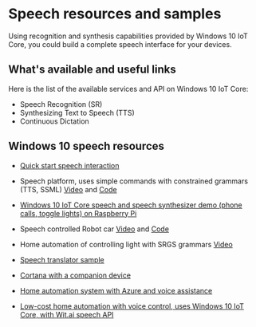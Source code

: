 # Speech resources and samples

Using recognition and synthesis capabilities provided by Windows 10 IoT Core, you could build a complete speech interface for your devices.

## What's available and useful links

Here is the list of the available services and API on Windows 10 IoT Core:

* Speech Recognition (SR)
* Synthesizing Text to Speech (TTS)
* Continuous Dictation

## Windows 10 speech resources

* [Quick start speech interaction](https://msdn.microsoft.com/library/windows/apps/xaml/dn630426.aspx)

* Speech platform, uses simple commands with constrained grammars (TTS, SSML) [Video](https://www.youtube.com/watch?v=GiDvBhfNnjU) and [Code](https://github.com/Microsoft/Windows-universal-samples/tree/master/Samples/SpeechRecognitionAndSynthesis) 

* [Windows 10 IoT Core speech and speech synthesizer demo (phone calls, toggle lights) on Raspberry Pi](https://www.youtube.com/watch?v=HstKdcP9XRA)

* Speech controlled Robot car [Video](https://www.youtube.com/watch?v=vxUOTgechd4) and [Code](https://www.hackster.io/AnuragVasanwala/speech-controlled-robot-49744c)

* Home automation of controlling light with SRGS grammars [Video](https://www.youtube.com/watch?v=MN18Uo_063g)

* [Speech translator sample](https://developer.microsoft.com/en-us/windows/iot/samples/speechtranslator)

* [Cortana with a companion device](https://microsoft.hackster.io/ada-plasma-1f5c36/windows-iot-device-interactive-with-cortana-046906?ref=platform&ref_id=4087_trending___&offset=16)

* [Home automation system with Azure and voice assistance](https://microsoft.hackster.io/rishabhbanga/complete-home-automation-system-with-azure-and-voice-assistance-8aa5fd?ref=search&ref_id=speech&offset=1)

* [Low-cost home automation with voice control, uses Windows 10 IoT Core, with Wit.ai speech API](https://microsoft.hackster.io/michael-gillett/dorm-automation-9fed01?ref=search&ref_id=speech&offset=2)
